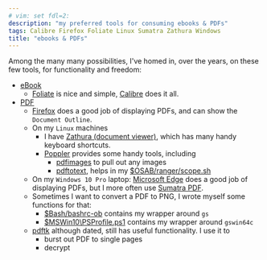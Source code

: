 ```yaml
---
# vim: set fdl=2:
description: "my preferred tools for consuming ebooks & PDFs"
tags: Calibre Firefox Foliate Linux Sumatra Zathura Windows
title: "ebooks & PDFs"
---
```


Among the many many possibilities, I've homed in, over the years, on these few tools, for functionality and freedom:

- [eBook](https://en.wikipedia.org/wiki/Ebook)
    - [Foliate](https://github.com/johnfactotum/foliate) is nice and simple, [Calibre](http://en.wikipedia.org/wiki/Calibre_%28software%29) does it all.
- [PDF](http://en.wikipedia.org/wiki/Portable_Document_Format)
    - [Firefox](http://en.wikipedia.org/wiki/Mozilla_Firefox) does a good job of displaying PDFs, and can show the `Document Outline`.
    - On my `Linux` machines
        - I have [Zathura (document viewer)](http://en.wikipedia.org/wiki/Zathura_%28document_viewer%29), which has many handy keyboard shortcuts.
        - [Poppler](http://en.wikipedia.org/wiki/Poppler_%28software%29) provides some handy tools, including
            - [pdfimages](https://en.wikipedia.org/wiki/pdfimages) to pull out any images
            - [pdftotext](https://en.wikipedia.org/wiki/pdftotext), helps in my [$OSAB/ranger/scope.sh](https://github.com/harriott/OS-ArchBuilds/blob/master/ranger/scope.sh)
    - On my `Windows 10 Pro` laptop: [Microsoft Edge](https://en.wikipedia.org/wiki/Microsoft_Edge) does a good job of displaying PDFs, but I more often use [Sumatra PDF](http://en.wikipedia.org/wiki/Sumatra_PDF).
    - Sometimes I want to convert a PDF to PNG, I wrote myself some functions for that:
        - [$Bash/bashrc-ob](https://github.com/harriott/OS-ArchBuilds/blob/master/jo/Bash/bashrc-ob) contains my wrapper around `gs`
        - [$MSWin10\PSProfile.ps1](https://github.com/harriott/OS-MSWin10/blob/master/PSProfile.ps1) contains my wrapper around `gswin64c`
    - [pdftk](https://en.wikipedia.org/wiki/PDFtk) although dated, still has useful functionality. I use it to
        - burst out PDF to single pages
        - decrypt

